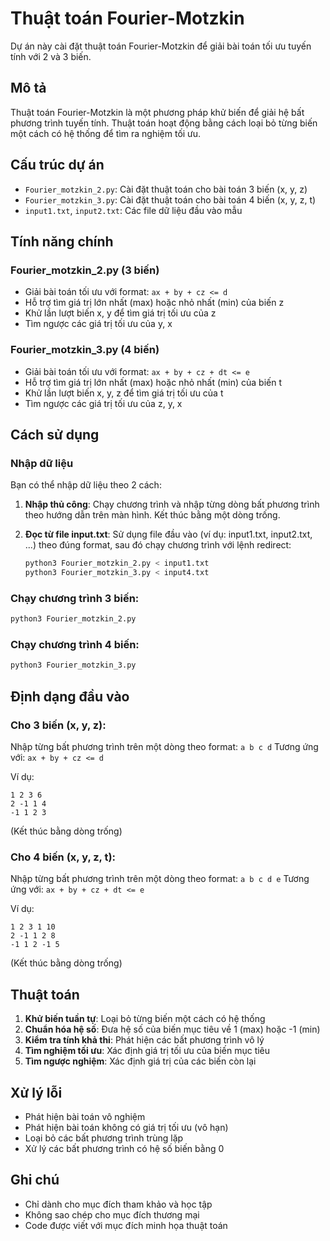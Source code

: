 # Thuật toán Fourier-Motzkin

Dự án này cài đặt thuật toán Fourier-Motzkin để giải bài toán tối ưu tuyến tính với 2 và 3 biến.

## Mô tả

Thuật toán Fourier-Motzkin là một phương pháp khử biến để giải hệ bất phương trình tuyến tính. Thuật toán hoạt động bằng cách loại bỏ từng biến một cách có hệ thống để tìm ra nghiệm tối ưu.

## Cấu trúc dự án

- `Fourier_motzkin_2.py`: Cài đặt thuật toán cho bài toán 3 biến (x, y, z)
- `Fourier_motzkin_3.py`: Cài đặt thuật toán cho bài toán 4 biến (x, y, z, t)
- `input1.txt`, `input2.txt`: Các file dữ liệu đầu vào mẫu

## Tính năng chính

### Fourier_motzkin_2.py (3 biến)
- Giải bài toán tối ưu với format: `ax + by + cz <= d`
- Hỗ trợ tìm giá trị lớn nhất (max) hoặc nhỏ nhất (min) của biến z
- Khử lần lượt biến x, y để tìm giá trị tối ưu của z
- Tìm ngược các giá trị tối ưu của y, x

### Fourier_motzkin_3.py (4 biến)  
- Giải bài toán tối ưu với format: `ax + by + cz + dt <= e`
- Hỗ trợ tìm giá trị lớn nhất (max) hoặc nhỏ nhất (min) của biến t
- Khử lần lượt biến x, y, z để tìm giá trị tối ưu của t
- Tìm ngược các giá trị tối ưu của z, y, x

## Cách sử dụng

### Nhập dữ liệu

Bạn có thể nhập dữ liệu theo 2 cách:

1. **Nhập thủ công**: Chạy chương trình và nhập từng dòng bất phương trình theo hướng dẫn trên màn hình. Kết thúc bằng một dòng trống.
2. **Đọc từ file input.txt**: Sử dụng file đầu vào (ví dụ: input1.txt, input2.txt, ...) theo đúng format, sau đó chạy chương trình với lệnh redirect:
   
   ```bash
   python3 Fourier_motzkin_2.py < input1.txt
   python3 Fourier_motzkin_3.py < input4.txt
   ```

### Chạy chương trình 3 biến:
```bash
python3 Fourier_motzkin_2.py
```

### Chạy chương trình 4 biến:
```bash
python3 Fourier_motzkin_3.py
```

## Định dạng đầu vào

### Cho 3 biến (x, y, z):
Nhập từng bất phương trình trên một dòng theo format: `a b c d`
Tương ứng với: `ax + by + cz <= d`

Ví dụ:
```
1 2 3 6
2 -1 1 4
-1 1 2 3

```
(Kết thúc bằng dòng trống)

### Cho 4 biến (x, y, z, t):
Nhập từng bất phương trình trên một dòng theo format: `a b c d e`
Tương ứng với: `ax + by + cz + dt <= e`

Ví dụ:
```
1 2 3 1 10
2 -1 1 2 8
-1 1 2 -1 5

```
(Kết thúc bằng dòng trống)

## Thuật toán

1. **Khử biến tuần tự**: Loại bỏ từng biến một cách có hệ thống
2. **Chuẩn hóa hệ số**: Đưa hệ số của biến mục tiêu về 1 (max) hoặc -1 (min)
3. **Kiểm tra tính khả thi**: Phát hiện các bất phương trình vô lý
4. **Tìm nghiệm tối ưu**: Xác định giá trị tối ưu của biến mục tiêu
5. **Tìm ngược nghiệm**: Xác định giá trị của các biến còn lại

## Xử lý lỗi

- Phát hiện bài toán vô nghiệm
- Phát hiện bài toán không có giá trị tối ưu (vô hạn)
- Loại bỏ các bất phương trình trùng lặp
- Xử lý các bất phương trình có hệ số biến bằng 0

## Ghi chú

- Chỉ dành cho mục đích tham khảo và học tập
- Không sao chép cho mục đích thương mại
- Code được viết với mục đích minh họa thuật toán